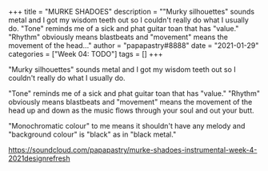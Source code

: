 +++
title = "MURKE SHADOES"
description = "\"Murky silhouettes\" sounds metal and I got my wisdom teeth out so I couldn't really do what I usually do.  \"Tone\" reminds me of a sick and phat guitar toan that has \"value.\" \"Rhythm\" obviously means blastbeats and \"movement\" means the movement of the head..."
author = "papapastry#8888"
date = "2021-01-29"
categories = ["Week 04: TODO"]
tags = []
+++

"Murky silhouettes" sounds metal and I got my wisdom teeth out so I couldn't really do what I usually do.

"Tone" reminds me of a sick and phat guitar toan that has "value." "Rhythm" obviously means blastbeats and "movement" means the movement of the head up and down as the music flows through your soul and out your butt.

"Monochromatic colour" to me means it shouldn't have any melody and "background colour" is "black" as in "black metal."

https://soundcloud.com/papapastry/murke-shadoes-instrumental-week-4-2021designrefresh
